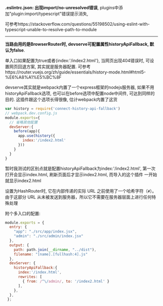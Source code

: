 **.eslintrc.json: 出现import/no-unresolved错误**, plugins中添加"plugin:import/typescript"错误提示消失,

可参考https://stackoverflow.com/questions/55198502/using-eslint-with-typescript-unable-to-resolve-path-to-module

<hr/>

**当路由用的是BrowserRouter时, devserve可配置属性historyApiFallback, 默认为false**.

单入口如果配置为true或者{index:'/index2.html'}, 当网页出现404错误时, 可设置网页回退方案, 其实就是服务器配置. 可参考https://router.vuejs.org/zh/guide/essentials/history-mode.html#html5-%E6%A8%A1%E5%BC%8F

devserve其实就是webpack内置了一个express框架的nodejs服务器, 如果不用historyApiFallback选项, 也可以在before选项中配置node中间件, 可达到同样的目的. 这插件跟这个选项长得很像, 估计webpack内置了这货

```javascript
var history = require('connect-history-api-fallback')
// webpack.dev.config.js
module.exports={
  // 省略其他配置
  devServer:{
    before(app){
      app.use(history({
        index:'/index2.html'
      }))
    }
  }
}
```

暂时我测试的区别点就是配置historyApiFallback为index:'/index2.html', 第一次打开会显示index.html, 刷新页面后才显示index2.html, 而导入的这个插件 一开始就显示index2.html

设置为HashRouter时, 它在内部传递的实际 URL 之前使用了一个哈希字符（`#`）。由于这部分 URL 从未被发送到服务器，所以它不需要在服务器层面上进行任何特殊处理

附个多入口的配置:

```javascript
module.exports = {
  entry: {
    "app": "./src/app/index.jsx",
    "admin": "./src/admin/index.jsx"
  },
  output: {
    path: path.join(__dirname, "../dist"),
    filename: "[name].[fullhash:4].js"
  },
  devServer: {
    historyApiFallback:{
      index:'/index.html',
      rewrites: [
        { from: /^\/admin/, to: '/index2.html' }
      ],
    },
  },
 };
```
